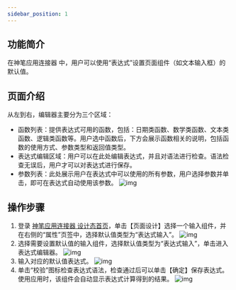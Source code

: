 ```yaml
---
sidebar_position: 1
---
```


## 功能简介

在神笔应用连接器 中，用户可以使用“表达式”设置页面组件（如文本输入框）的默认值。

## 页面介绍

从左到右，编辑器主要分为三个区域：

- 函数列表：提供表达式可用的函数，包括：日期类函数、数学类函数、文本类函数、逻辑类函数等。用户选中函数后，下方会展示函数相关的说明，包括函数的使用方式、参数类型和返回值类型。
- 表达式编辑区域：用户可以在此处编辑表达式，并且对语法进行检查。语法检查无误后，用户才可以对表达式进行保存。
- 参数列表：此处展示用户在表达式中可以使用的所有参数，用户选择参数并单击，即可在表达式自动使用该参数。
  ![img](https://main.qcloudimg.com/raw/60f44dbed67b4c0ac174bb7a641b4d9e.png)

## 操作步骤

1. 登录 [神笔应用连接器 设计态首页](https://apaas.cloud.tencent.com/)，单击【页面设计】选择一个输入组件，并在右侧的“属性”页签中，选择默认值类型为“表达式输入”。
   ![img](https://main.qcloudimg.com/raw/c233f707fc396aa43f8e283384712950.png)
2. 选择需要设置默认值的输入组件，选择默认值类型为“表达式输入”，单击进入表达式编辑器。
   ![img](https://main.qcloudimg.com/raw/6003b0a5793b26af253af493af4fe1ce.png)
3. 输入对应的默认值表达式。
   ![img](https://main.qcloudimg.com/raw/2adc17fe127a361db99a81fd58a7d22f.png)
4. 单击“校验”图标检查表达式语法，检查通过后可以单击【确定】保存表达式。使用应用时，该组件会自动显示表达式计算得到的结果。
   ![img](https://main.qcloudimg.com/raw/996cd6a5566dcc909a86a47a2bb3d81f.png)
